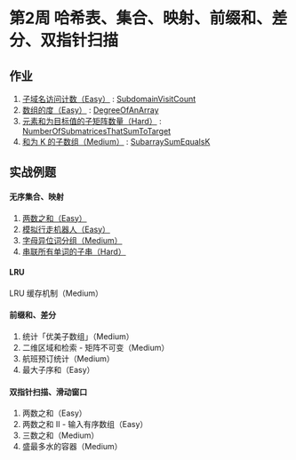 # 第2周 哈希表、集合、映射、前缀和、差分、双指针扫描

## 作业

1. [子域名访问计数（Easy）](https://leetcode.com/problems/subdomain-visit-count/) : [SubdomainVisitCount](./src/main/java/com/inbetter/homework/algorithm/SubdomainVisitCount.java )
2. [数组的度（Easy）](https://leetcode.com/problems/degree-of-an-array/) : [DegreeOfAnArray](./src/main/java/com/inbetter/homework/algorithm/DegreeOfAnArray.java)
3. [元素和为目标值的子矩阵数量（Hard）](https://leetcode.com/problems/number-of-submatrices-that-sum-to-target/) : [NumberOfSubmatricesThatSumToTarget](./src/main/java/com/inbetter/homework/algorithm/NumberOfSubmatricesThatSumToTarget.java)
4. [和为 K 的子数组（Medium）](https://leetcode.com/problems/subarray-sum-equals-k/) : [SubarraySumEqualsK](./src/main/java/com/inbetter/homework/algorithm/SubarraySumEqualsK.java)

## 实战例题

#### 无序集合、映射

1. [两数之和（Easy）](https://leetcode.com/problems/two-sum/description/)
2. [模拟行走机器人（Easy）](https://leetcode.com/problems/walking-robot-simulation/)
3. [字母异位词分组（Medium）](https://leetcode.com/problems/group-anagrams/)
4. [串联所有单词的子串（Hard）](https://leetcode.com/problems/substring-with-concatenation-of-all-words/)

#### LRU

LRU 缓存机制（Medium）

#### 前缀和、差分

1. 统计「优美子数组」（Medium）
2. 二维区域和检索 - 矩阵不可变（Medium）
3. 航班预订统计（Medium）
4. 最大子序和（Easy）

#### 双指针扫描、滑动窗口

1. 两数之和（Easy）
2. 两数之和 II - 输入有序数组（Easy）
3. 三数之和（Medium）
4. 盛最多水的容器（Medium）           
                                                                                                                                                                                                                                                                                                                                                                                                                                                                                                                                                                                                                                                                                                                                                                                                                                                                                                                                                                                                                                                                                                                                                                                     